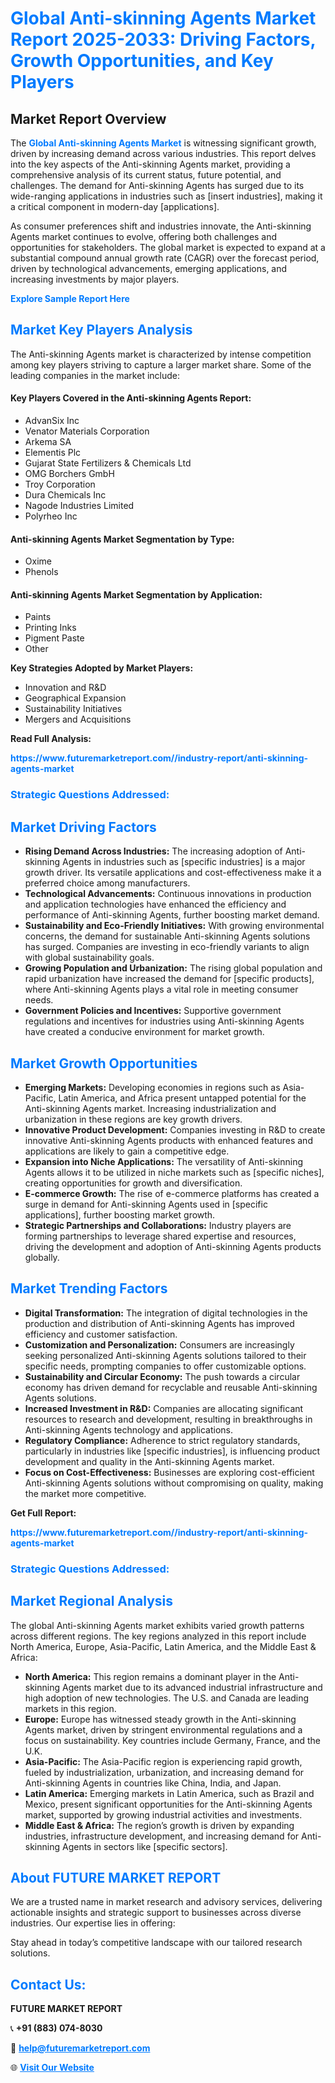 <h1 style="color: #007BFF;">Global Anti-skinning Agents Market Report 2025-2033: Driving Factors, Growth Opportunities, and Key Players</h1>

<section id="overview">
<h2>Market Report Overview</h2>
<p>The <a href="https://www.futuremarketreport.com//industry-report/anti-skinning-agents-market" style="color: #007BFF; text-decoration: none;"><strong>Global Anti-skinning Agents Market</strong></a> is witnessing significant growth, driven by increasing demand across various industries. This report delves into the key aspects of the Anti-skinning Agents market, providing a comprehensive analysis of its current status, future potential, and challenges. The demand for Anti-skinning Agents has surged due to its wide-ranging applications in industries such as [insert industries], making it a critical component in modern-day [applications].</p>
<p>As consumer preferences shift and industries innovate, the Anti-skinning Agents market continues to evolve, offering both challenges and opportunities for stakeholders. The global market is expected to expand at a substantial compound annual growth rate (CAGR) over the forecast period, driven by technological advancements, emerging applications, and increasing investments by major players.</p>
</section>

<section id="overview">
<p><a href="https://www.futuremarketreport.com//request-sample/reportId=90770" style="color: #007BFF; text-decoration: none;"><strong>Explore Sample Report Here</strong></a></p>
</section>

<section id="key-players">
<h2 style="color: #007BFF;">Market Key Players Analysis</h2>
<p>The Anti-skinning Agents market is characterized by intense competition among key players striving to capture a larger market share. Some of the leading companies in the market include:</p>
<h4>Key Players Covered in the Anti-skinning Agents Report:</h4>
<ul><li>AdvanSix Inc</li><li>Venator Materials Corporation</li><li>Arkema SA</li><li>Elementis Plc</li><li>Gujarat State Fertilizers &amp; Chemicals Ltd</li><li>OMG Borchers GmbH</li><li>Troy Corporation</li><li>Dura Chemicals Inc</li><li>Nagode Industries Limited</li><li>Polyrheo Inc</li></ul>
<h4>Anti-skinning Agents Market Segmentation by Type:</h4>
<ul><li>Oxime</li><li>Phenols</li></ul>

<h4>Anti-skinning Agents Market Segmentation by Application:</h4>
<ul><li>Paints</li><li>Printing Inks</li><li>Pigment Paste</li><li>Other</li></ul>
<p><strong>Key Strategies Adopted by Market Players:</strong></p>
<ul>
<li>Innovation and R&D</li>
<li>Geographical Expansion</li>
<li>Sustainability Initiatives</li>
<li>Mergers and Acquisitions</li>
</ul>
</section>

<section>
<p><strong>Read Full Analysis: </strong></p><a href="https://www.futuremarketreport.com//industry-report/anti-skinning-agents-market" style="color: #007BFF; text-decoration: none;"><strong>https://www.futuremarketreport.com//industry-report/anti-skinning-agents-market</strong></a>
<h3 style="color: #007BFF;">Strategic Questions Addressed:</h3>
</section>

<section id="driving-factors">
<h2 style="color: #007BFF;">Market Driving Factors</h2>
<ul>
<li><strong>Rising Demand Across Industries:</strong> The increasing adoption of Anti-skinning Agents in industries such as [specific industries] is a major growth driver. Its versatile applications and cost-effectiveness make it a preferred choice among manufacturers.</li>
<li><strong>Technological Advancements:</strong> Continuous innovations in production and application technologies have enhanced the efficiency and performance of Anti-skinning Agents, further boosting market demand.</li>
<li><strong>Sustainability and Eco-Friendly Initiatives:</strong> With growing environmental concerns, the demand for sustainable Anti-skinning Agents solutions has surged. Companies are investing in eco-friendly variants to align with global sustainability goals.</li>
<li><strong>Growing Population and Urbanization:</strong> The rising global population and rapid urbanization have increased the demand for [specific products], where Anti-skinning Agents plays a vital role in meeting consumer needs.</li>
<li><strong>Government Policies and Incentives:</strong> Supportive government regulations and incentives for industries using Anti-skinning Agents have created a conducive environment for market growth.</li>
</ul>
</section>

<section id="growth-opportunities">
<h2 style="color: #007BFF;">Market Growth Opportunities</h2>
<ul>
<li><strong>Emerging Markets:</strong> Developing economies in regions such as Asia-Pacific, Latin America, and Africa present untapped potential for the Anti-skinning Agents market. Increasing industrialization and urbanization in these regions are key growth drivers.</li>
<li><strong>Innovative Product Development:</strong> Companies investing in R&D to create innovative Anti-skinning Agents products with enhanced features and applications are likely to gain a competitive edge.</li>
<li><strong>Expansion into Niche Applications:</strong> The versatility of Anti-skinning Agents allows it to be utilized in niche markets such as [specific niches], creating opportunities for growth and diversification.</li>
<li><strong>E-commerce Growth:</strong> The rise of e-commerce platforms has created a surge in demand for Anti-skinning Agents used in [specific applications], further boosting market growth.</li>
<li><strong>Strategic Partnerships and Collaborations:</strong> Industry players are forming partnerships to leverage shared expertise and resources, driving the development and adoption of Anti-skinning Agents products globally.</li>
</ul>
</section>

<section id="trending-factors">
<h2 style="color: #007BFF;">Market Trending Factors</h2>
<ul>
<li><strong>Digital Transformation:</strong> The integration of digital technologies in the production and distribution of Anti-skinning Agents has improved efficiency and customer satisfaction.</li>
<li><strong>Customization and Personalization:</strong> Consumers are increasingly seeking personalized Anti-skinning Agents solutions tailored to their specific needs, prompting companies to offer customizable options.</li>
<li><strong>Sustainability and Circular Economy:</strong> The push towards a circular economy has driven demand for recyclable and reusable Anti-skinning Agents solutions.</li>
<li><strong>Increased Investment in R&D:</strong> Companies are allocating significant resources to research and development, resulting in breakthroughs in Anti-skinning Agents technology and applications.</li>
<li><strong>Regulatory Compliance:</strong> Adherence to strict regulatory standards, particularly in industries like [specific industries], is influencing product development and quality in the Anti-skinning Agents market.</li>
<li><strong>Focus on Cost-Effectiveness:</strong> Businesses are exploring cost-efficient Anti-skinning Agents solutions without compromising on quality, making the market more competitive.</li>
</ul>
</section>

<section>
<p><strong>Get Full Report: </strong></p><a href="https://www.futuremarketreport.com//industry-report/anti-skinning-agents-market" style="color: #007BFF; text-decoration: none;"><strong>https://www.futuremarketreport.com//industry-report/anti-skinning-agents-market</strong></a>
<h3 style="color: #007BFF;">Strategic Questions Addressed:</h3>
</section>


<section id="regional-analysis">
<h2 style="color: #007BFF;">Market Regional Analysis</h2>
<p>The global Anti-skinning Agents market exhibits varied growth patterns across different regions. The key regions analyzed in this report include North America, Europe, Asia-Pacific, Latin America, and the Middle East & Africa:</p>
<ul>
<li><strong>North America:</strong> This region remains a dominant player in the Anti-skinning Agents market due to its advanced industrial infrastructure and high adoption of new technologies. The U.S. and Canada are leading markets in this region.</li>
<li><strong>Europe:</strong> Europe has witnessed steady growth in the Anti-skinning Agents market, driven by stringent environmental regulations and a focus on sustainability. Key countries include Germany, France, and the U.K.</li>
<li><strong>Asia-Pacific:</strong> The Asia-Pacific region is experiencing rapid growth, fueled by industrialization, urbanization, and increasing demand for Anti-skinning Agents in countries like China, India, and Japan.</li>
<li><strong>Latin America:</strong> Emerging markets in Latin America, such as Brazil and Mexico, present significant opportunities for the Anti-skinning Agents market, supported by growing industrial activities and investments.</li>
<li><strong>Middle East & Africa:</strong> The region’s growth is driven by expanding industries, infrastructure development, and increasing demand for Anti-skinning Agents in sectors like [specific sectors].</li>
</ul>
</section>

<footer>
<h2 style="color: #007BFF;">About FUTURE MARKET REPORT</h2>
<p>We are a trusted name in market research and advisory services, delivering actionable insights and strategic support to businesses across diverse industries. Our expertise lies in offering:</p>

<p>Stay ahead in today’s competitive landscape with our tailored research solutions.</p>

<h2 style="color: #007BFF;">Contact Us:</h2>
<p><strong>FUTURE MARKET REPORT</strong></p>
<p>📞 <strong>+91 (883) 074-8030</strong></p>
<p>📧 <strong><a href="mailto:help@futuremarketreport.com" style="color: #007BFF;">help@futuremarketreport.com</a></strong></p>
<p>🌐 <strong><a href="https://www.futuremarketreport.com/" style="color: #007BFF;">Visit Our Website</a></strong></p>
</footer>